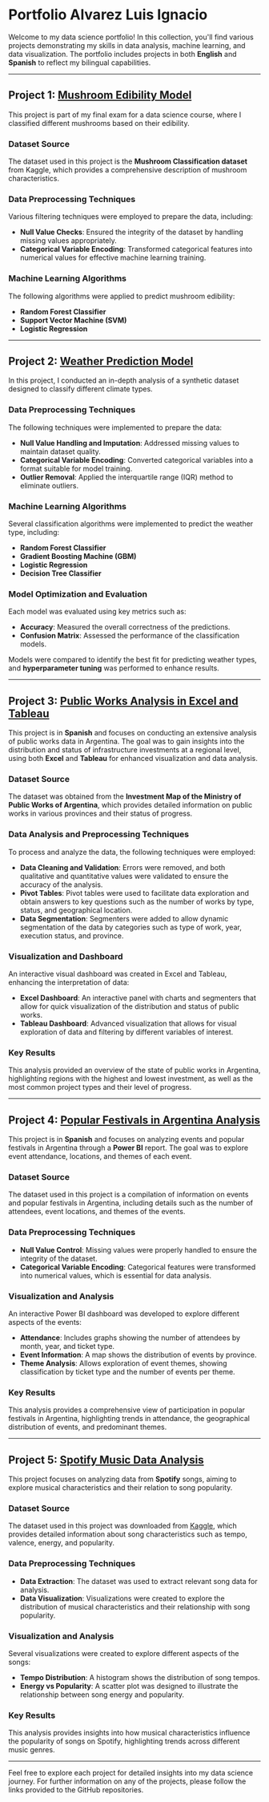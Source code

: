 # Portfolio Alvarez Luis Ignacio

Welcome to my data science portfolio! In this collection, you'll find various projects demonstrating my skills in data analysis, machine learning, and data visualization. The portfolio includes projects in both **English** and **Spanish** to reflect my bilingual capabilities.

---

## Project 1: [Mushroom Edibility Model](https://github.com/AlvarezLI/ProjectDS-Mushrooms)  
This project is part of my final exam for a data science course, where I classified different mushrooms based on their edibility.

### Dataset Source
The dataset used in this project is the **Mushroom Classification dataset** from Kaggle, which provides a comprehensive description of mushroom characteristics.

### Data Preprocessing Techniques
Various filtering techniques were employed to prepare the data, including:
- **Null Value Checks**: Ensured the integrity of the dataset by handling missing values appropriately.
- **Categorical Variable Encoding**: Transformed categorical features into numerical values for effective machine learning training.

### Machine Learning Algorithms
The following algorithms were applied to predict mushroom edibility:
- **Random Forest Classifier**
- **Support Vector Machine (SVM)**
- **Logistic Regression**

---

## Project 2: [Weather Prediction Model](https://github.com/AlvarezLI/ProyectoDSII_ParteI)  
In this project, I conducted an in-depth analysis of a synthetic dataset designed to classify different climate types.

### Data Preprocessing Techniques
The following techniques were implemented to prepare the data:
- **Null Value Handling and Imputation**: Addressed missing values to maintain dataset quality.
- **Categorical Variable Encoding**: Converted categorical variables into a format suitable for model training.
- **Outlier Removal**: Applied the interquartile range (IQR) method to eliminate outliers.

### Machine Learning Algorithms
Several classification algorithms were implemented to predict the weather type, including:
- **Random Forest Classifier**
- **Gradient Boosting Machine (GBM)**
- **Logistic Regression**
- **Decision Tree Classifier**

### Model Optimization and Evaluation
Each model was evaluated using key metrics such as:
- **Accuracy**: Measured the overall correctness of the predictions.
- **Confusion Matrix**: Assessed the performance of the classification models.

Models were compared to identify the best fit for predicting weather types, and **hyperparameter tuning** was performed to enhance results.

---

## Project 3: [Public Works Analysis in Excel and Tableau](https://github.com/AlvarezLI/Excel-Tableau_PublicWorks)  
This project is in **Spanish** and focuses on conducting an extensive analysis of public works data in Argentina. The goal was to gain insights into the distribution and status of infrastructure investments at a regional level, using both **Excel** and **Tableau** for enhanced visualization and data analysis.

### Dataset Source
The dataset was obtained from the **Investment Map of the Ministry of Public Works of Argentina**, which provides detailed information on public works in various provinces and their status of progress.

### Data Analysis and Preprocessing Techniques
To process and analyze the data, the following techniques were employed:
- **Data Cleaning and Validation**: Errors were removed, and both qualitative and quantitative values were validated to ensure the accuracy of the analysis.
- **Pivot Tables**: Pivot tables were used to facilitate data exploration and obtain answers to key questions such as the number of works by type, status, and geographical location.
- **Data Segmentation**: Segmenters were added to allow dynamic segmentation of the data by categories such as type of work, year, execution status, and province.

### Visualization and Dashboard
An interactive visual dashboard was created in Excel and Tableau, enhancing the interpretation of data:
- **Excel Dashboard**: An interactive panel with charts and segmenters that allow for quick visualization of the distribution and status of public works.
- **Tableau Dashboard**: Advanced visualization that allows for visual exploration of data and filtering by different variables of interest.

### Key Results
This analysis provided an overview of the state of public works in Argentina, highlighting regions with the highest and lowest investment, as well as the most common project types and their level of progress.

---

## Project 4: [Popular Festivals in Argentina Analysis](https://github.com/AlvarezLI/PowerBi-CostumbresArg)  
This project is in **Spanish** and focuses on analyzing events and popular festivals in Argentina through a **Power BI** report. The goal was to explore event attendance, locations, and themes of each event.

### Dataset Source
The dataset used in this project is a compilation of information on events and popular festivals in Argentina, including details such as the number of attendees, event locations, and themes of the events.

### Data Preprocessing Techniques
- **Null Value Control**: Missing values were properly handled to ensure the integrity of the dataset.
- **Categorical Variable Encoding**: Categorical features were transformed into numerical values, which is essential for data analysis.

### Visualization and Analysis
An interactive Power BI dashboard was developed to explore different aspects of the events:
- **Attendance**: Includes graphs showing the number of attendees by month, year, and ticket type.
- **Event Information**: A map shows the distribution of events by province.
- **Theme Analysis**: Allows exploration of event themes, showing classification by ticket type and the number of events per theme.

### Key Results
This analysis provides a comprehensive view of participation in popular festivals in Argentina, highlighting trends in attendance, the geographical distribution of events, and predominant themes.

---

## Project 5: [Spotify Music Data Analysis](https://github.com/AlvarezLI/PowerBI_Spotify)  
This project focuses on analyzing data from **Spotify** songs, aiming to explore musical characteristics and their relation to song popularity.

### Dataset Source
The dataset used in this project was downloaded from [Kaggle](https://www.kaggle.com/datasets/nelgiriyewithana/top-spotify-songs-2023), which provides detailed information about song characteristics such as tempo, valence, energy, and popularity.

### Data Preprocessing Techniques
- **Data Extraction**: The dataset was used to extract relevant song data for analysis.
- **Data Visualization**: Visualizations were created to explore the distribution of musical characteristics and their relationship with song popularity.

### Visualization and Analysis
Several visualizations were created to explore different aspects of the songs:
- **Tempo Distribution**: A histogram shows the distribution of song tempos.
- **Energy vs Popularity**: A scatter plot was designed to illustrate the relationship between song energy and popularity.

### Key Results
This analysis provides insights into how musical characteristics influence the popularity of songs on Spotify, highlighting trends across different music genres.

---

Feel free to explore each project for detailed insights into my data science journey. For further information on any of the projects, please follow the links provided to the GitHub repositories.

